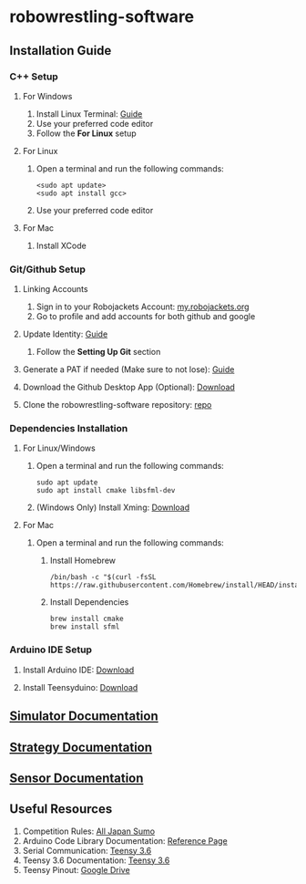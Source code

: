 # robowrestling-software

## Installation Guide

### C++ Setup

1. For Windows
    1. Install Linux Terminal: [Guide](https://www.windowscentral.com/install-windows-subsystem-linux-windows-10)
    2. Use your preferred code editor
    3. Follow the **For Linux** setup
    
1. For Linux
    1. Open a terminal and run the following commands:

        ```
        <sudo apt update>
        <sudo apt install gcc>
        ```
    
    2. Use your preferred code editor
 
1. For Mac
    1. Install XCode
 
### Git/Github Setup
  
1. Linking Accounts
    1. Sign in to your Robojackets Account: [my.robojackets.org](my.robotjackets.org)
    2. Go to profile and add accounts for both github and google
    
2. Update Identity: [Guide](https://docs.github.com/en/get-started/quickstart/set-up-git)
    1. Follow the **Setting Up Git** section

3. Generate a PAT if needed (Make sure to not lose): 
    [Guide](https://docs.github.com/en/authentication/keeping-your-account-and-data-secure/creating-a-personal-access-token)

4. Download the Github Desktop App (Optional): [Download](https://desktop.github.com/)

5. Clone the robowrestling-software repository: [repo](https://github.com/RoboJackets/robowrestling-software)

### Dependencies Installation

1. For Linux/Windows
    1. Open a terminal and run the following commands:
    
        ```
        sudo apt update
        sudo apt install cmake libsfml-dev
        ```
    
    2. (Windows Only) Install Xming: [Download](https://sourceforge.net/projects/xming/)

2. For Mac
    1. Open a terminal and run the following commands:
        1. Install Homebrew

            ```
            /bin/bash -c "$(curl -fsSL https://raw.githubusercontent.com/Homebrew/install/HEAD/install.sh)"
            ```
            
        2. Install Dependencies
            ```
            brew install cmake
            brew install sfml
            ```

### Arduino IDE Setup

1. Install Arduino IDE: [Download](https://www.arduino.cc/en/software)

2. Install Teensyduino: [Download](https://www.pjrc.com/teensy/td_download.html)

## [Simulator Documentation](simulator/SIMULATOR.md)

## [Strategy Documentation](strategy/STRATEGY.md)

## [Sensor Documentation](SENSORS.md)

## Useful Resources

1. Competition Rules: [All Japan Sumo](https://www.fsi.co.jp/sumo/robot/en/rule.html)
2. Arduino Code Library Documentation: [Reference Page](https://www.arduino.cc/reference/en/)
3. Serial Communication: [Teensy 3.6](https://www.pjrc.com/teensy/td_uart.html)
4. Teensy 3.6 Documentation: [Teensy 3.6](https://www.pjrc.com/store/teensy36.html)
5. Teensy Pinout: [Google Drive](https://drive.google.com/drive/folders/1ci8a4ckSqtLVcKN8qR22PUycx4mC5XRj)
